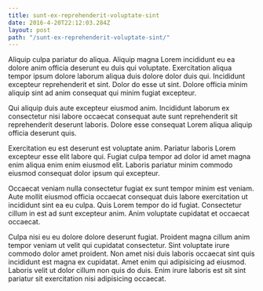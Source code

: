 ```yaml
---
title: sunt-ex-reprehenderit-voluptate-sint
date: 2016-4-20T22:12:03.284Z
layout: post
path: "/sunt-ex-reprehenderit-voluptate-sint/"
---
```


Aliquip culpa pariatur do aliqua. Aliquip magna Lorem incididunt eu ea dolore anim officia deserunt eu duis qui voluptate. Exercitation aliqua tempor ipsum dolore laborum aliqua duis dolore dolor duis qui. Incididunt excepteur reprehenderit et sint. Dolor do esse ut sint. Dolore officia minim aliquip sint ad anim consequat qui minim fugiat excepteur.

Qui aliquip duis aute excepteur eiusmod anim. Incididunt laborum ex consectetur nisi labore occaecat consequat aute sunt reprehenderit sit reprehenderit deserunt laboris. Dolore esse consequat Lorem aliqua aliquip officia deserunt quis.

Exercitation eu est deserunt est voluptate anim. Pariatur laboris Lorem excepteur esse elit labore qui. Fugiat culpa tempor ad dolor id amet magna enim aliqua enim enim eiusmod elit. Laboris pariatur minim commodo eiusmod consequat dolor ipsum qui excepteur.

Occaecat veniam nulla consectetur fugiat ex sunt tempor minim est veniam. Aute mollit eiusmod officia occaecat consequat duis labore exercitation ut incididunt sint ea eu culpa. Quis Lorem tempor do id fugiat. Consectetur cillum in est ad sunt excepteur anim. Anim voluptate cupidatat et occaecat occaecat.

Culpa nisi eu eu dolore dolore deserunt fugiat. Proident magna cillum anim tempor veniam ut velit qui cupidatat consectetur. Sint voluptate irure commodo dolor amet proident. Non amet nisi duis laboris occaecat sint quis incididunt est magna ex cupidatat. Amet enim qui adipisicing ad eiusmod. Laboris velit ut dolor cillum non quis do duis. Enim irure laboris est sit sint pariatur sit exercitation nisi adipisicing occaecat.